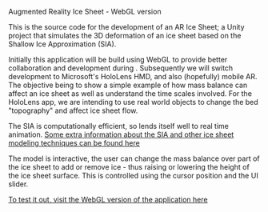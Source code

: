 Augmented Reality Ice Sheet - WebGL version

This is the source code for the development of an AR Ice Sheet; a Unity project that simulates the 3D deformation of an ice sheet based on the Shallow Ice Approximation (SIA).

Initially this application will be build using WebGL to provide better collaboration and development during . Subsequently we will switch development to Microsoft's HoloLens HMD, and also (hopefully) mobile AR. The objective being to show a simple example of how mass balance can affect an ice sheet as well as understand the time scales involved. For the HoloLens app, we are intending to use real world objects to change the bed "topography" and affect ice sheet flow.

The SIA is computationally efficient, so lends itself well to real time animation. [Some extra information about the SIA and other ice sheet modeling techniques can be found here](http://www.antarcticglaciers.org/glaciers-and-climate/numerical-ice-sheet-models/hierarchy-ice-sheet-models-introduction/)

The model is interactive, the user can change the mass balance over part of the ice sheet to add or remove ice - thus raising or lowering the height of the ice sheet surface. This is controlled using the cursor position and the UI slider.

[To test it out, visit the WebGL version of the application here](https://martinjpratt.github.io/Augmented-Reality-Ice-Sheet/App3D/index.html)
